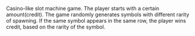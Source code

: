 Casino-like slot machine game. 
The player starts with a certain amount(credit). 
The game randomly generates symbols with different rarity of spawning.
If the same symbol appears in the same row, the player wins credit, based on the rarity of the symbol.
